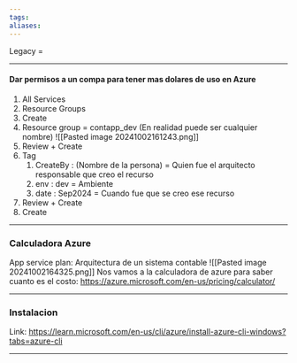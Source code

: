 ```yaml
---
tags: 
aliases:
---
```

Legacy = 


---
#### Dar permisos a un compa para tener mas dolares de uso en Azure
1) All Services
2) Resource Groups
3) Create
4) Resource group = contapp_dev (En realidad puede ser cualquier nombre)
		![[Pasted image 20241002161243.png]]
5) Review + Create
6) Tag
	1) CreateBy : (Nombre de la persona) = Quien fue el arquitecto responsable que creo el recurso
	2) env : dev = Ambiente
	3) date : Sep2024 = Cuando fue que se creo ese recurso
7) Review + Create
8) Create

---
### Calculadora Azure
App service plan: Arquitectura de un sistema contable
![[Pasted image 20241002164325.png]]
Nos vamos a la calculadora de azure para saber cuanto es el costo: https://azure.microsoft.com/en-us/pricing/calculator/ 

---
### Instalacion
Link: https://learn.microsoft.com/en-us/cli/azure/install-azure-cli-windows?tabs=azure-cli

---
